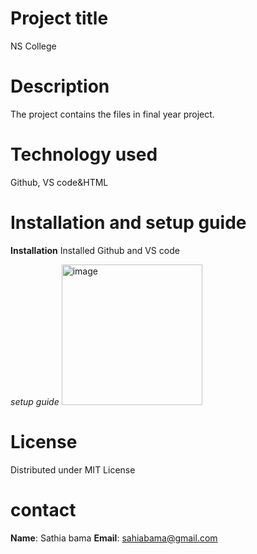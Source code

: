 # Project title
NS College

# Description
The project contains the files in final year project.

# Technology used
Github, VS code&HTML

# Installation and setup guide
**Installation**
Installed Github and VS code

*setup guide*
<img width="225" height="225" alt="image" src="https://github.com/user-attachments/assets/2d2cf35a-79e7-4f26-ba34-e94e6258c91c" />

# License
Distributed under MIT License

# contact
**Name**: Sathia bama
**Email**: sahiabama@gmail.com
